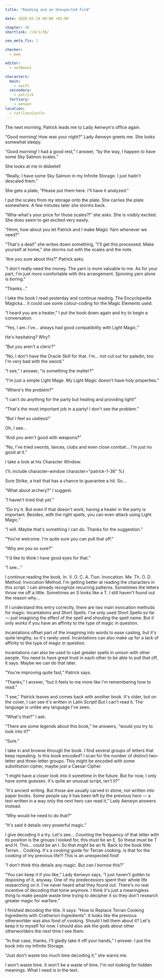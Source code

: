 ```yaml
---
title: "Reading and an Unexpected Find"

date: 2020-02-19 00:00 +01:00

chapter: 36
shortlink: /cd/1/36/

seo_meta_fix: 1

checker:
  - pwa

editor:
  - notKeoni

characters:
  main:
    - swift
  secondary:
    - patrick
  tertiary:
    - aenwyn
location:
  - tatilansCastle
---
```

The next morning, Patrick leads me to Lady Aenwyn's office again.

“Good morning!
How was your night?” Lady Aenwyn greets me. She looks somewhat sleepy.

“Good morning! I had a good rest,” I answer, “by the way, I happen to have some Sky Salmon scales.”

She looks at me in disbelief.

“Really, I have some Sky Salmon in my Infinite Storage.
I just hadn't descaled them.”

She gets a plate, “Please put them here. I'll have it analyzed.”

I put the scales from my storage onto the plate.
She carries the plate somewhere.
A few minutes later she storms back.

“Wha-what's your price for those scales?!” she asks.
She is visibly excited.
She does seem to get excited very easily.

“Hmm, how about you let Patrick and I make Magic Yarn whenever we need?”

“That's a deal!” she writes down something, “I'll get this processed.
Make yourself at home,” she storms out with the scales and the note.

“Are you sure about this?” Patrick asks.

“I don't really need the money.
The yarn is more valuable to me.
As for your part, I'm just more comfortable with this arrangement.
Spinning yarn alone is boring.”

“Thanks…”

I take the book I read yesterday and continue reading.
The Encyclopedia Magicka… it could use some colour-coding for the Magic Elements used.

“I heard you are a healer,” I put the book down again and try to begin a conversation.

“Yes, I am.
I've… always had good compatibility with Light Magic.”

He's hesitating?
Why?

“But you aren't a cleric?”

“No, I don't have the Oracle Skill for that.
I'm… not cut out for paladin, too.
I'm very bad with the sword.”

“I see,” I answer, “is something the matter?”

“I'm just a simple Light Mage.
My Light Magic doesn't have holy properties.”

“Where's the problem?”

“I can't do anything for the party but healing and providing light!”

“That's the most important job in a party!
I don't see the problem.”

“But I feel so useless!”

Oh, I see…

“And you aren't good with weapons?”

“No, I've tried swords, lances, clubs and even close combat… I'm just no good at it.”

I take a look at his Character Window.

{% include character-window character="patrick-1-36" %}

Sure Strike, a trait that has a chance to guarantee a hit.
So…

“What about archery?” I suggest.

“I haven't tried that yet.”

“Do try it.
But even if that doesn't work, having a healer in the party is important.
Besides, with the right spells, you can even attack using Light Magic.”

“I will.
Maybe that's something I can do.
Thanks for the suggestion.”

“You're welcome.
I'm quite sure you can pull that off.”

“Why are you so sure?”

“I'd like to think I have good eyes for that.”

“I see…”

I continue reading the book.
In. V. O. C. A. Tion. Invocation. Me. Th. O. D. Method. Invocation Method.
I'm getting better at reading the characters in this script.
I can already recognize recurring patterns. Sometimes the letters throw me off a little.
Sometimes an S looks like a T. I still haven't found out the reason why...

If I understand this entry correctly, there are two main invocation methods for magic: Incantations and Short Spells.
I've only used Short Spells so far — just imagining the effect of the spell and shouting the spell name.
But it only works if you have an affinity to the type of magic in question.

Incantations offset part of the imagining into words to ease casting, but it's quite lengthy, so it's rarely used.
Incantations can also make up for a lack of affinity to the type of magic in question.

Incantations can also be used to cast greater spells in unison with other people.
You need to have great trust in each other to be able to pull that off, it says.
Maybe we can do that later.

“You're improving quite fast,” Patrick says.

“Thanks,” I answer, “but it feels to me more like I'm remembering how to read.”

“I see,” Patrick leaves and comes back with another book.
It's older, but on the cover, I can see it's written in Latin Script!
But I can't read it. The language is unlike any language I've seen.

“What's that?” I ask.

“There are some legends about this book,” he answers, “would you try to look into it?”

“Sure.”

I take in and browse through the book.
I find several groups of letters that keep repeating.
Is this book encoded?
I scan for the number of distinct two-letter and three-letter groups.
This might be encoded with some substitution cipher, maybe just a Caesar Cipher.

“I might have a closer look into it sometime in the future.
But for now, I only have some guesses.
It's quite an unusual script, isn't it?”

“It's ancient writing.
But those are usually carved in stone, not written into paper books.
Some people say it has been left by the previous hero — a text written in a way only the next hero can read it,” Lady Aenwyn answers instead.

“Why would he need to do that?”

“It's said it details very powerful magic.”

I give decoding it a try. Let's see…
Counting the frequency of that letter with its position is the
groups I looked for, this must be an E.
So these must be T and H.
This… could be an I.
So that might be an N.
Back to the book title: Terran… Cooking.
It's a cooking guide for Terran cooking.
Is that for the cooking of my previous life?! This is an unexpected find!

“I don't think this details any magic. But can I borrow this?”

“You can keep it if you like,” Lady Aenwyn says, “I just haven't gotten to disposing of it, anyway.
One of my predecessors spent their whole life researching on it.
I've never heard what they found out.
There's no real incentive of decoding that tome anymore.
I think it's just a meaningless thing to make people waste time trying to decipher it so they don't research greater magic for warfare.”

I finished decoding the title.
It says: “How to Replace Terran Cooking Ingredients with Cratherion Ingredients”.
It looks like the previous otherworlder was also fond of cooking.
Should I tell them about it? Let's keep it to myself for now.
I should also ask the gods about other otherworlders the next time I see them.

“In that case, thanks, I'll gladly take it off your hands,” I answer.
I put the book into my Infinite Storage.

“Just don't waste too much time decoding it,” she warns me.

I won't waste time. It won't be a waste of time.
I'm not looking for hidden meanings. What I need is in the text.
